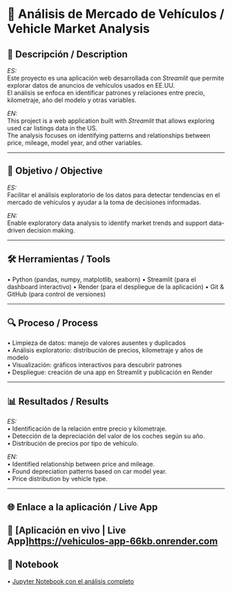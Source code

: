 # 🚗 Análisis de Mercado de Vehículos / Vehicle Market Analysis

## 📌 Descripción / Description
*ES:*  
Este proyecto es una aplicación web desarrollada con *Streamlit* que permite explorar datos de anuncios de vehículos usados en EE.UU.  
El análisis se enfoca en identificar patrones y relaciones entre precio, kilometraje, año del modelo y otras variables.

*EN:*  
This project is a web application built with *Streamlit* that allows exploring used car listings data in the US.  
The analysis focuses on identifying patterns and relationships between price, mileage, model year, and other variables.

---

## 🎯 Objetivo / Objective
*ES:*  
Facilitar el análisis exploratorio de los datos para detectar tendencias en el mercado de vehículos y ayudar a la toma de decisiones informadas.

*EN:*  
Enable exploratory data analysis to identify market trends and support data-driven decision making.

---

## 🛠 Herramientas / Tools
•⁠  ⁠Python (pandas, numpy, matplotlib, seaborn)
•⁠  ⁠Streamlit (para el dashboard interactivo)
•⁠  ⁠Render (para el despliegue de la aplicación)
•⁠  ⁠Git & GitHub (para control de versiones)

---

## 🔍 Proceso / Process
•⁠  ⁠Limpieza de datos: manejo de valores ausentes y duplicados  
•⁠  ⁠Análisis exploratorio: distribución de precios, kilometraje y años de modelo  
•⁠  ⁠Visualización: gráficos interactivos para descubrir patrones  
•⁠  ⁠Despliegue: creación de una app en Streamlit y publicación en Render  

---

## 📊 Resultados / Results
*ES:*  
•⁠  ⁠Identificación de la relación entre precio y kilometraje.  
•⁠  ⁠Detección de la depreciación del valor de los coches según su año.  
•⁠  ⁠Distribución de precios por tipo de vehículo.  

*EN:*  
•⁠  ⁠Identified relationship between price and mileage.  
•⁠  ⁠Found depreciation patterns based on car model year.  
•⁠  ⁠Price distribution by vehicle type.

---

## 🌐 Enlace a la aplicación / Live App
🔗 [Aplicación en vivo | Live App]https://vehiculos-app-66kb.onrender.com
---

## 📎 Notebook
•⁠  ⁠[Jupyter Notebook con el análisis completo](notebooks/tu_notebook.ipynb)
